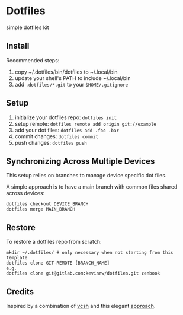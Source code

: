 # Dotfiles

simple dotfiles kit

## Install

Recommended steps:

1. copy ~/.dotfiles/bin/dotfiles to ~/.local/bin
2. update your shell's PATH to include ~/.local/bin
3. add `.dotfiles/*.git` to your `$HOME/.gitignore`

## Setup

1. initialize your dotfiles repo: `dotfiles init`
2. setup remote: `dotfiles remote add origin git://example`
3. add your dot files: `dotfiles add .foo .bar`
4. commit changes: `dotfiles commit`
5. push changes: `dotfiles push`

## Synchronizing Across Multiple Devices

This setup relies on branches to manage device specific dot files.

A simple approach is to have a main branch with common files shared
across devices:

```
dotfiles checkout DEVICE_BRANCH
dotfiles merge MAIN_BRANCH
```

## Restore

To restore a dotfiles repo from scratch:

```
mkdir ~/.dotfiles/ # only necessary when not starting from this template
dotfiles clone GIT-REMOTE [BRANCH_NAME]
e.g.
dotfiles clone git@gitlab.com:kevinrw/dotfiles.git zenbook
```

## Credits

Inspired by a combination of [vcsh](https://github.com/RichiH/vcsh) and this elegant
[approach](https://www.atlassian.com/git/tutorials/dotfiles).
